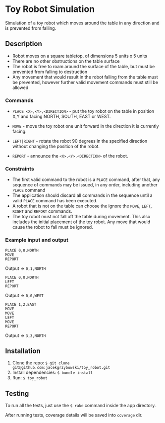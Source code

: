 # Toy Robot Simulation

Simulation of a toy robot  which moves around the table in any direction and is prevented from falling.

## Description

* Robot moves on a square tabletop, of dimensions 5 units x 5 units
* There are no other obstructions on the table surface
* The robot is free to roam around the surface of the table, but must be prevented from falling to destruction
* Any movement that would result in the robot falling from the table must be prevented, however further valid movement commands must still be allowed

### Commands

* `PLACE <X>,<Y>,<DIRECTION>` - put the toy robot on the table in position X,Y and facing NORTH, SOUTH, EAST or WEST.

* `MOVE` - move the toy robot one unit forward in the direction it is currently facing.
  
* `LEFT|RIGHT` - rotate the robot 90 degrees in the specified direction without changing the position of the robot.

* `REPORT` - announce the `<X>,<Y>,<DIRECTION>` of the robot.

### Constraints

* The first valid command to the robot is a `PLACE` command, after that, any sequence of commands may be issued, in any order, including another `PLACE` command
* The application should discard all commands in the sequence until a valid `PLACE` command has been executed.
* A robot that is not on the table can choose the ignore the `MOVE`, `LEFT`, `RIGHT` and `REPORT` commands.
* The toy robot must not fall off the table during movement. This also includes the initial placement of the toy robot. Any move that would cause the robot to fall must be ignored.

### Example input and output

    PLACE 0,0,NORTH
    MOVE
    REPORT
  Output => `0,1,NORTH`
    
    PLACE 0,0,NORTH
    LEFT
    REPORT
  Output => `0,0,WEST`

    PLACE 1,2,EAST
    MOVE
    MOVE
    LEFT
    MOVE
    REPORT
  Output => `3,3,NORTH`  
    
## Installation

1. Clone the repo: `$ git clone git@github.com:jacekgrzybowski/toy_robot.git`
2. Install dependencies: `$ bundle install`
3. Run: `$ toy_robot`

## Testing

To run all the tests, just use the `$ rake` command inside the app directory.

After running tests, coverage details will be saved into `coverage` dir.
